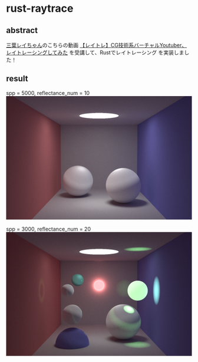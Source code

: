 # rust-raytrace
## abstract
[三葉レイちゃん](https://twitter.com/mitsuba_rei)のこちらの動画
[【レイトレ】CG技術系バーチャルYoutuber、レイトレーシングしてみた](https://www.youtube.com/watch?v=4XeJEDuhyPs&t=379s)
を受講して、Rustでレイトレーシング を実装しました！

## result
spp = 5000, reflectance_num = 10
![result](result-5000-10.png)

spp = 3000, reflectance_num = 20
![result2](result-3000-20.png)